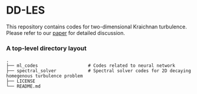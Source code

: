 # DD-LES
This repository contains codes for two-dimensional Kraichnan turbulence. Please refer to our  [paper](https://arxiv.org/abs/1910.07132) for detailed discussion.

### A top-level directory layout

    .
    ├── ml_codes                   # Codes related to neural network
    ├── spectral_solver            # Spectral solver codes for 2D decaying homegenous turbulence problem
    ├── LICENSE
    └── README.md
